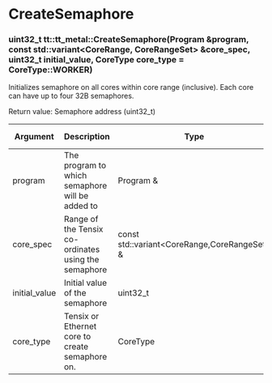 # CreateSemaphore

### uint32_t tt::tt_metal::CreateSemaphore(Program &program, const std::variant<CoreRange, CoreRangeSet> &core_spec, uint32_t initial_value, CoreType core_type = CoreType::WORKER)

Initializes semaphore on all cores within core range (inclusive). Each core can have up to four 32B semaphores.

Return value: Semaphore address (uint32_t)

| Argument      | Description                                          | Type                                         | Valid Range      | Required       |
|---------------|------------------------------------------------------|----------------------------------------------|------------------|----------------|
| program       | The program to which semaphore will be added to      | Program &                                    |                  | Yes            |
| core_spec     | Range of the Tensix co-ordinates using the semaphore | const std::variant<CoreRange,CoreRangeSet> & |                  | Yes            |
| initial_value | Initial value of the semaphore                       | uint32_t                                     |                  | Yes            |
| core_type     | Tensix or Ethernet core to create semaphore on.      | CoreType                                     |                  | Yes            |
